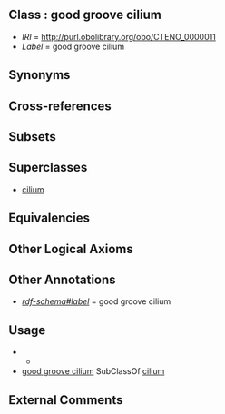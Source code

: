 
## Class : good groove cilium

 * *IRI* = http://purl.obolibrary.org/obo/CTENO_0000011
 * *Label* = good groove cilium

## Synonyms


## Cross-references


## Subsets


## Superclasses

 * [cilium](../../GO/29/GO_0005929.md)

## Equivalencies


## Other Logical Axioms


## Other Annotations

 * *[rdf-schema#label](../../el/rdf-schema#label.md)* = good groove cilium

## Usage

 * -
 * [good groove cilium](../../CTENO/11/CTENO_0000011.md) SubClassOf [cilium](../../GO/29/GO_0005929.md)

## External Comments

